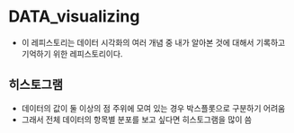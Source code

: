 # DATA_visualizing
- 이 레피스토리는 데이터 시각화의 여러 개념 중 내가 알아본 것에 대해서 기록하고 기억하기 위한 레피스토리이다.

## 히스토그램
- 데이터의 값이 둘 이상의 점 주위에 모여 있는 경우 박스플롯으로 구분하기 어려움
- 그래서 전체 데이터의 항목별 분포를 보고 싶다면 히스토그램을 많이 씀
